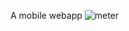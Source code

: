 A mobile webapp ![meter](https://github.com/einavle/water_meter/assets/14028847/d976e23e-64a2-44d0-a5fc-f99acda4b2a7)
